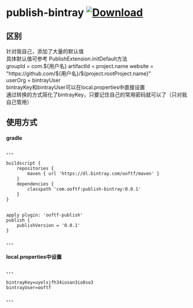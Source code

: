 # publish-bintray [ ![Download](https://api.bintray.com/packages/ooftf/maven/publish-plugin/images/download.svg) ](https://bintray.com/ooftf/maven/publish-plugin/_latestVersion)
## 区别
针对我自己，添加了大量的默认值  
具体默认值可参考 PublishExtension.initDefault方法  
groupId = com.${用户名}  
artifactId = project.name  
website = "https://github.com/${用户名}/${project.rootProject.name}"  
userOrg = bintrayUser  
bintrayKey和bintrayUser可以在local.properties中直接设置  
通过转换的方式简化了bintrayKey，只要记住自己的常用密码就可以了（只对我自己管用）
## 使用方式
#### gradle
、、、

    buildscript {
        repositories {
            maven { url 'https://dl.bintray.com/ooftf/maven' }
        }
        dependencies {
            classpath 'com.ooftf:publish-bintray:0.0.1'
        }
    }


    apply plugin: 'ooftf-publish'
    publish {
        publishVersion = '0.0.1'
    }
    
、、、
#### local.properties中设置
、、、

    bintrayKey=uyelsjfh34iosan3io8so3
    bintrayUser=ooftf

、、、
